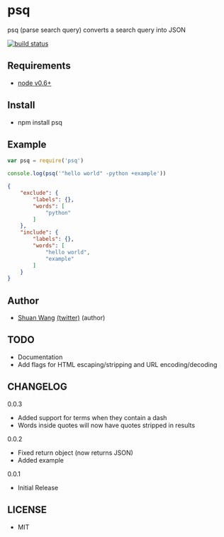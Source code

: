 psq
=========================================
psq (parse search query) converts a search query into JSON

[![build status](https://secure.travis-ci.org/swang/psq.png)](http://travis-ci.org/swang/psq)

## Requirements

- [node v0.6+](http://nodejs.org/)

## Install

- npm install psq

## Example
```javascript
var psq = require('psq')

console.log(psq('"hello world" -python +example'))
```

```json
{
    "exclude": {
        "labels": {},
        "words": [
            "python"
        ]
    },
    "include": {
        "labels": {},
        "words": [
            "hello world",
            "example"
        ]
    }
}
````
## Author

- [Shuan Wang](https://github.com/swang) [(twitter)](https://twitter.com/swang) (author)

## TODO

- Documentation
- Add flags for HTML escaping/stripping and URL encoding/decoding

## CHANGELOG
0.0.3
- Added support for terms when they contain a dash
- Words inside quotes will now have quotes stripped in results

0.0.2
- Fixed return object (now returns JSON)
- Added example

0.0.1
- Initial Release

## LICENSE
- MIT

